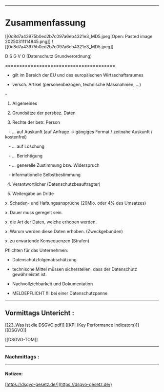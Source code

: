 

___

# Zusammenfassung

[[0c8d7a43975b0ed2b7c097a6eb4321e3_MD5.jpeg|Open: Pasted image 20250311114845.png]]
![[0c8d7a43975b0ed2b7c097a6eb4321e3_MD5.jpeg]]

D S G V O (Datenschutz Grundverordnung)

=======================================

  

- gilt im Bereich der EU und des europäischen Wirtsschaftsraumes

- versch. Artikel (personenbezogen, technische Massnahmen, ...)

- 

  

1. Allgemeines

2. Grundsätze der persbez. Daten

3. Rechte der betr. Person

   - ... auf Auskunft (auf Anfrage -> gängiges Format / zeitnahe Auskunft / kostenfrei)

   - ... auf Löschung

   - ... Berichtigung

   - ... generelle Zustimmung bzw. Widerspruch

   - informationelle Selbstbestimmung

4. Verantwortlicher (Datenschutzbeauftragter)

5. Weitergabe an Dritte

x. Schaden- und Haftungsansprüche (20Mio. oder 4% des Umsatzes)

x. Dauer muss geregelt sein.

x. die Art der Daten, welche erhoben werden.

x. Warum werden diese Daten erhoben. (Zweckgebunden)

x. zu erwartende Konsequenzen (Strafen)

  

Pflichten für das Unternehmen:

- Datenschutzfolgenabschätzung

- technische Mittel müssen sicherstellen, dass der Datenschutz gewährleistet ist.

- Nachvollziehbarkeit und Dokumentation

  

- MELDEPFLICHT !!! bei einer Datenschutzpanne




----

## Vormittags Untericht : 

[[23_Was ist die DSGVO.pdf]]
[[KPI (Key Performance Indicators)]]
[[DSGVO]]

[[DSGVO-TOM]]




----

### Nachmittags :







___

#### Notizen: 
[https://dsgvo-gesetz.de/](https://dsgvo-gesetz.de/)
